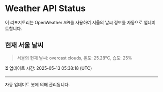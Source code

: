
# Weather API Status

이 리포지토리는 OpenWeather API를 사용하여 서울의 날씨 정보를 자동으로 업데이트합니다.

## 현재 서울 날씨
> 서울의 현재 날씨: overcast clouds, 온도: 25.28°C, 습도: 25%

⏳ 업데이트 시간: 2025-05-13 05:38:18 (UTC)

---
자동 업데이트 봇에 의해 관리됩니다.
